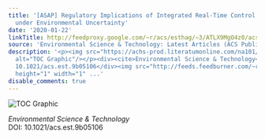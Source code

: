```yaml
---
title: '[ASAP] Regulatory Implications of Integrated Real-Time Control Technology
  under Environmental Uncertainty'
date: '2020-01-22'
linkTitle: http://feedproxy.google.com/~r/acs/esthag/~3/ATLX9MgO4z0/acs.est.9b05106
source: 'Environmental Science & Technology: Latest Articles (ACS Publications)'
description: '<p><img src="https://achs-prod.literatumonline.com/na101/home/literatum/publisher/achs/journals/content/esthag/0/esthag.ahead-of-print/acs.est.9b05106/20200121/images/medium/es9b05106_0008.gif"
  alt="TOC Graphic"/></p><div><cite>Environmental Science & Technology</cite></div><div>DOI:
  10.1021/acs.est.9b05106</div><img src="http://feeds.feedburner.com/~r/acs/esthag/~4/ATLX9MgO4z0"
  height="1" width="1" ...'
disable_comments: true
---
```

<p><img src="https://achs-prod.literatumonline.com/na101/home/literatum/publisher/achs/journals/content/esthag/0/esthag.ahead-of-print/acs.est.9b05106/20200121/images/medium/es9b05106_0008.gif" alt="TOC Graphic"/></p><div><cite>Environmental Science & Technology</cite></div><div>DOI: 10.1021/acs.est.9b05106</div><img src="http://feeds.feedburner.com/~r/acs/esthag/~4/ATLX9MgO4z0" height="1" width="1" ...